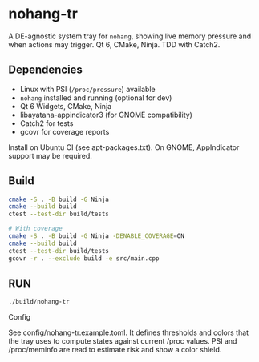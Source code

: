 # nohang-tr

A DE-agnostic system tray for `nohang`, showing live memory pressure and when actions may trigger. Qt 6, CMake, Ninja. TDD with Catch2.

## Dependencies

- Linux with PSI (`/proc/pressure`) available
- `nohang` installed and running (optional for dev)
- Qt 6 Widgets, CMake, Ninja
- libayatana-appindicator3 (for GNOME compatibility)
- Catch2 for tests
- gcovr for coverage reports

Install on Ubuntu CI (see apt-packages.txt). On GNOME, AppIndicator support may be required. 

## Build

```bash
cmake -S . -B build -G Ninja
cmake --build build
ctest --test-dir build/tests

# With coverage
cmake -S . -B build -G Ninja -DENABLE_COVERAGE=ON
cmake --build build
ctest --test-dir build/tests
gcovr -r . --exclude build -e src/main.cpp
```

## RUN
```bash
./build/nohang-tr
```

Config

See config/nohang-tr.example.toml. It defines thresholds and colors that the tray uses to compute states against current /proc values. PSI and /proc/meminfo are read to estimate risk and show a color shield.
